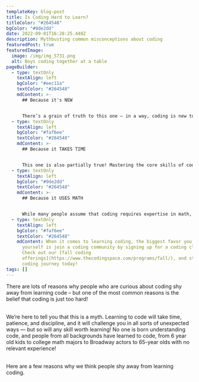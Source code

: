 ```yaml
---
templateKey: blog-post
title: Is Coding Hard to Learn?
titleColor: "#264548"
bgColor: "#9de2dd"
date: 2022-09-01T16:28:25.448Z
description: Mythbusting common misconceptions about coding
featuredPost: true
featuredImage:
  image: /img/img_5731.png
  alt: Boys coding together at a table
pageBuilder:
  - type: textOnly
    textAlign: left
    bgColor: "#eec11a"
    textColor: "#264548"
    mdContent: >-
      ## Because it's NEW


      There’s a grain of truth to this one – in a way, coding is new to pretty much everyone! For people who are adults now, coding wasn’t taught in schools when they were kids. And even for today’s kids, coding still isn’t part of most standard curriculums! Because of this, you might feel like coding is just too unfamiliar to learn – but don’t give up just yet. Even though you might have to seek out a special coding class or camp to learn, you’ll quickly find that the skill of coding builds on lots of skills that you already have: your skill with written language, your computational thinking skills, and your creativity!
  - type: textOnly
    textAlign: left
    bgColor: "#faf6ee"
    textColor: "#264548"
    mdContent: >-
      ## Because it TAKES TIME


      This one is also partially true! Mastering the core skills of coding can only be achieved through a journey of obstacles, trial and error, and lots of mini-challenges on the way to expertise. But anything worth learning takes time! Whether you’re learning to play the guitar, learning water polo, or learning to speak Cantonese, picking up a new skill always takes time and persistence. And the time you spend learning coding will have amazing benefits!
  - type: textOnly
    textAlign: left
    bgColor: "#9de2dd"
    textColor: "#264548"
    mdContent: >-
      ## Because it USES MATH


      While many people assume that coding requires expertise in math, a lot of coding doesn’t involve math at all! Learning to code involves a lot of Googling, logic, and trial-and-error—but very little beyond simple math. More than anything, if you’re learning to code, you’re going to need to learn how to ask the right questions — something an avid reader can do just as well as an avid mathematician.
  - type: textOnly
    textAlign: left
    bgColor: "#faf6ee"
    textColor: "#264548"
    mdContent: When it comes to learning coding, the biggest favor you can do for
      yourself is join a coding community by signing up for a coding class.
      Check out our [fall coding
      offerings](https://www.thecodingspace.com/programs/fall/), and start your
      coding journey today!
tags: []
---
```

There are lots of reasons why people who are curious about coding shy away from learning code – but one of the most common reasons is the belief that coding is just too hard!

\
We’re here to tell you that this is a myth. Learning to code will take time, patience, and discipline, and it will challenge you in all sorts of unexpected ways — but so will any skill worth learning! No one is born understanding code, and people from all backgrounds have learned to code, from 6 year old kids to college math majors to Broadway actors to 65-year olds with no relevant experience!

\
Here are a few reasons why we think people shy away from learning coding.